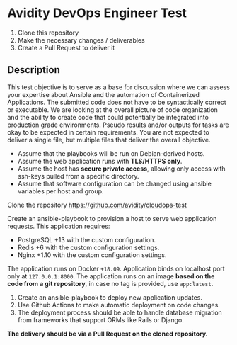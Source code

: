 # Avidity DevOps Engineer Test

1. Clone this repository
2. Make the necessary changes / deliverables
3. Create a Pull Request to deliver it

## Description

This test objective is to serve as a base for discussion where we can assess your expertise about Ansible and the automation of Containerized Applications. The submitted code does not have to be syntactically correct or executable. We are looking at the overall picture of code organization and the ability to create code that could potentially be integrated into production grade environments. Pseudo results and/or outputs for tasks are okay to be expected in certain requirements. You are not expected to deliver a single file, but multiple files that deliver the overall objective. 

* Assume that the playbooks will be run on Debian-derived hosts.
* Assume the web application runs with **TLS/HTTPS only**.
* Assume the host has **secure private access**, allowing only access with ssh-keys pulled from a specific directory.
* Assume that software configuration can be changed using ansible variables per host and group.

Clone the repository https://github.com/avidity/cloudops-test

Create an ansible-playbook to provision a host to serve web application requests. 
This application requires:
* PostgreSQL +13 with the custom configuration.
* Redis +6 with the custom configuration settings.
* Nginx +1.10 with the custom configuration settings.

The application runs on Docker `+18.09`. 
Application binds on localhost port only at `127.0.0.1:8000`. 
The application runs on an image **based on the code from a git repository**, in case no tag is provided, use `app:latest`.

1. Create an ansible-playbook to deploy new application updates.
2. Use Github Actions to make automatic deployment on code changes.
3. The deployment process should be able to handle database migration from frameworks that support ORMs like Rails or Django.

**The delivery should be via a Pull Request on the cloned repository.**


